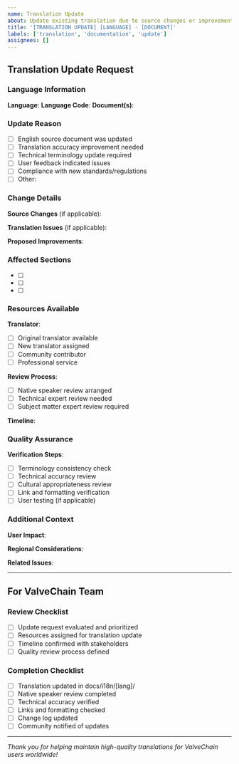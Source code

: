 ```yaml
---
name: Translation Update
about: Update existing translation due to source changes or improvements
title: '[TRANSLATION UPDATE] [LANGUAGE] - [DOCUMENT]'
labels: ['translation', 'documentation', 'update']
assignees: []
---
```


## Translation Update Request

### Language Information
**Language**: <!-- e.g., Chinese, Spanish, German -->
**Language Code**: <!-- e.g., zh, es, de -->
**Document(s)**: <!-- e.g., README.md, onboarding-guide.md -->

### Update Reason
- [ ] English source document was updated
- [ ] Translation accuracy improvement needed
- [ ] Technical terminology update required
- [ ] User feedback indicated issues
- [ ] Compliance with new standards/regulations
- [ ] Other: <!-- specify -->

### Change Details

**Source Changes** (if applicable):
<!-- Describe what changed in the English version -->

**Translation Issues** (if applicable):
<!-- Describe specific problems with current translation -->

**Proposed Improvements**:
<!-- What specific changes are needed? -->

### Affected Sections
<!-- List specific sections, headings, or content areas that need updates -->

- [ ] 
- [ ] 
- [ ] 

### Resources Available

**Translator**:
- [ ] Original translator available
- [ ] New translator assigned
- [ ] Community contributor
- [ ] Professional service

**Review Process**:
- [ ] Native speaker review arranged
- [ ] Technical expert review needed
- [ ] Subject matter expert review required

**Timeline**:
<!-- When does this update need to be completed? -->

### Quality Assurance

**Verification Steps**:
- [ ] Terminology consistency check
- [ ] Technical accuracy review
- [ ] Cultural appropriateness review
- [ ] Link and formatting verification
- [ ] User testing (if applicable)

### Additional Context

**User Impact**:
<!-- How does the current translation issue affect users? -->

**Regional Considerations**:
<!-- Any specific regional terminology or standards to consider -->

**Related Issues**:
<!-- Link to any related GitHub issues -->

---

## For ValveChain Team

### Review Checklist
- [ ] Update request evaluated and prioritized
- [ ] Resources assigned for translation update
- [ ] Timeline confirmed with stakeholders
- [ ] Quality review process defined

### Completion Checklist
- [ ] Translation updated in docs/i18n/[lang]/
- [ ] Native speaker review completed
- [ ] Technical accuracy verified
- [ ] Links and formatting checked
- [ ] Change log updated
- [ ] Community notified of updates

---

*Thank you for helping maintain high-quality translations for ValveChain users worldwide!*